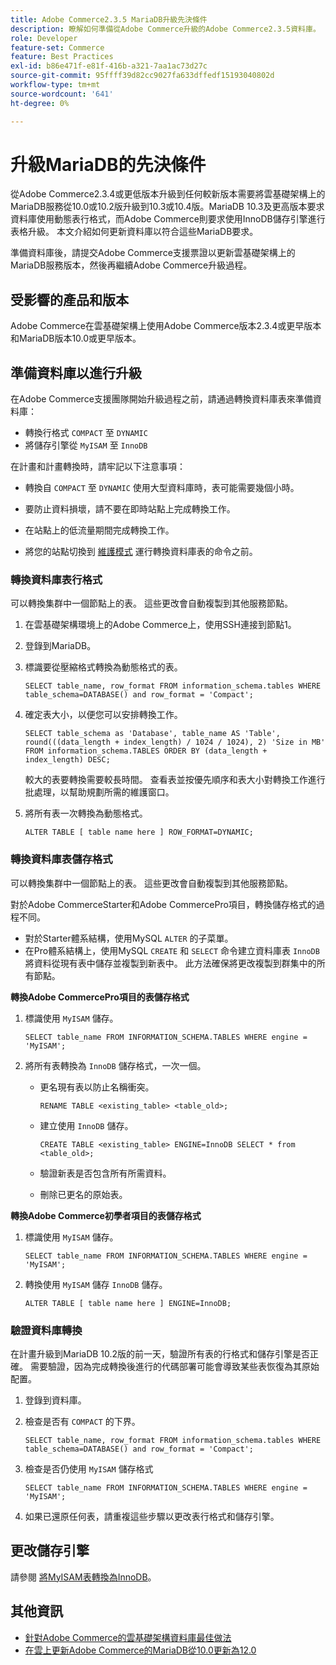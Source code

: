 ```yaml
---
title: Adobe Commerce2.3.5 MariaDB升級先決條件
description: 瞭解如何準備從Adobe Commerce升級的Adobe Commerce2.3.5資料庫。
role: Developer
feature-set: Commerce
feature: Best Practices
exl-id: b86e471f-e81f-416b-a321-7aa1ac73d27c
source-git-commit: 95ffff39d82cc9027fa633dffedf15193040802d
workflow-type: tm+mt
source-wordcount: '641'
ht-degree: 0%

---
```


# 升級MariaDB的先決條件

從Adobe Commerce2.3.4或更低版本升級到任何較新版本需要將雲基礎架構上的MariaDB服務從10.0或10.2版升級到10.3或10.4版。MariaDB 10.3及更高版本要求資料庫使用動態表行格式，而Adobe Commerce則要求使用InnoDB儲存引擎進行表格升級。 本文介紹如何更新資料庫以符合這些MariaDB要求。

準備資料庫後，請提交Adobe Commerce支援票證以更新雲基礎架構上的MariaDB服務版本，然後再繼續Adobe Commerce升級過程。

## 受影響的產品和版本

Adobe Commerce在雲基礎架構上使用Adobe Commerce版本2.3.4或更早版本和MariaDB版本10.0或更早版本。

## 準備資料庫以進行升級

在Adobe Commerce支援團隊開始升級過程之前，請通過轉換資料庫表來準備資料庫：

- 轉換行格式 `COMPACT` 至 `DYNAMIC`
- 將儲存引擎從 `MyISAM` 至 `InnoDB`

在計畫和計畫轉換時，請牢記以下注意事項：

- 轉換自 `COMPACT` 至 `DYNAMIC` 使用大型資料庫時，表可能需要幾個小時。

- 要防止資料損壞，請不要在即時站點上完成轉換工作。

- 在站點上的低流量期間完成轉換工作。

- 將您的站點切換到 [維護模式](../../../installation/tutorials/maintenance-mode.md) 運行轉換資料庫表的命令之前。

### 轉換資料庫表行格式

可以轉換集群中一個節點上的表。 這些更改會自動複製到其他服務節點。

1. 在雲基礎架構環境上的Adobe Commerce上，使用SSH連接到節點1。

1. 登錄到MariaDB。

1. 標識要從壓縮格式轉換為動態格式的表。

   ```mysql
   SELECT table_name, row_format FROM information_schema.tables WHERE table_schema=DATABASE() and row_format = 'Compact';
   ```

1. 確定表大小，以便您可以安排轉換工作。

   ```mysql
   SELECT table_schema as 'Database', table_name AS 'Table', round(((data_length + index_length) / 1024 / 1024), 2) 'Size in MB' FROM information_schema.TABLES ORDER BY (data_length + index_length) DESC;
   ```

   較大的表要轉換需要較長時間。 查看表並按優先順序和表大小對轉換工作進行批處理，以幫助規劃所需的維護窗口。

1. 將所有表一次轉換為動態格式。

   ```mysql
   ALTER TABLE [ table name here ] ROW_FORMAT=DYNAMIC;
   ```

### 轉換資料庫表儲存格式

可以轉換集群中一個節點上的表。 這些更改會自動複製到其他服務節點。

對於Adobe CommerceStarter和Adobe CommercePro項目，轉換儲存格式的過程不同。

- 對於Starter體系結構，使用MySQL `ALTER` 的子菜單。
- 在Pro體系結構上，使用MySQL `CREATE` 和 `SELECT` 命令建立資料庫表 `InnoDB` 將資料從現有表中儲存並複製到新表中。 此方法確保將更改複製到群集中的所有節點。

**轉換Adobe CommercePro項目的表儲存格式**

1. 標識使用 `MyISAM` 儲存。

   ```mysql
   SELECT table_name FROM INFORMATION_SCHEMA.TABLES WHERE engine = 'MyISAM';
   ```

1. 將所有表轉換為 `InnoDB` 儲存格式，一次一個。

   - 更名現有表以防止名稱衝突。

      ```mysql
      RENAME TABLE <existing_table> <table_old>;
      ```

   - 建立使用 `InnoDB` 儲存。

      ```mysql
      CREATE TABLE <existing_table> ENGINE=InnoDB SELECT * from <table_old>;
      ```

   - 驗證新表是否包含所有所需資料。

   - 刪除已更名的原始表。


**轉換Adobe Commerce初學者項目的表儲存格式**

1. 標識使用 `MyISAM` 儲存。

   ```mysql
   SELECT table_name FROM INFORMATION_SCHEMA.TABLES WHERE engine = 'MyISAM';
   ```

1. 轉換使用 `MyISAM` 儲存 `InnoDB` 儲存。

   ```mysql
   ALTER TABLE [ table name here ] ENGINE=InnoDB;
   ```

### 驗證資料庫轉換

在計畫升級到MariaDB 10.2版的前一天，驗證所有表的行格式和儲存引擎是否正確。 需要驗證，因為完成轉換後進行的代碼部署可能會導致某些表恢復為其原始配置。

1. 登錄到資料庫。

1. 檢查是否有 `COMPACT` 的下界。

   ```mysql
   SELECT table_name, row_format FROM information_schema.tables WHERE table_schema=DATABASE() and row_format = 'Compact';
   ```

1. 檢查是否仍使用 `MyISAM` 儲存格式

   ```mysql
   SELECT table_name FROM INFORMATION_SCHEMA.TABLES WHERE engine = 'MyISAM';
   ```

1. 如果已還原任何表，請重複這些步驟以更改表行格式和儲存引擎。

## 更改儲存引擎

請參閱 [將MyISAM表轉換為InnoDB](../planning/database-on-cloud.md)。

## 其他資訊

- [針對Adobe Commerce的雲基礎架構資料庫最佳做法](../planning/database-on-cloud.md)
- [在雲上更新Adobe Commerce的MariaDB從10.0更新為12.0](https://experienceleague.adobe.com/docs/commerce-knowledge-base/kb/how-to/upgrade-mariadb-10.0-to-10.2-for-magento-commerce-cloud.html)
